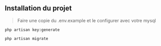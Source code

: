 ## Installation du projet

> Faire une copie du .env.example et le configurer avec votre mysql

`php artisan key:generate`

`php artisan migrate`
